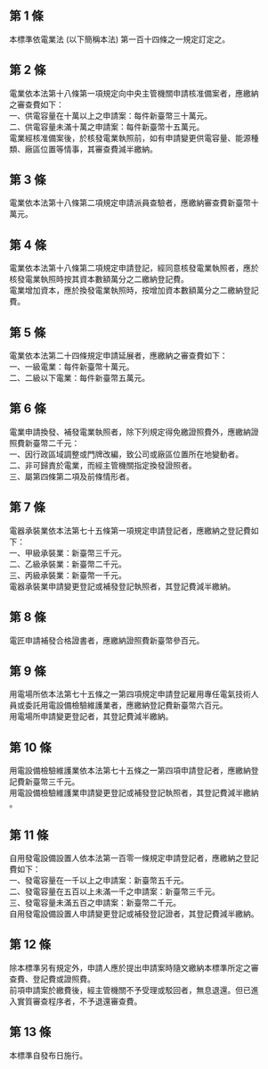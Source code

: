 第 1 條
-------
本標準依電業法 (以下簡稱本法) 第一百十四條之一規定訂定之。

第 2 條
-------
電業依本法第十八條第一項規定向中央主管機關申請核准備案者，應繳納  
之審查費如下：  
一、供電容量在十萬以上之申請案：每件新臺幣三十萬元。  
二、供電容量未滿十萬之申請案：每件新臺幣十五萬元。  
電業經核准備案後，於核發電業執照前，如有申請變更供電容量、能源種  
類、廠區位置等情事，其審查費減半繳納。

第 3 條
-------
電業依本法第十八條第二項規定申請派員查驗者，應繳納審查費新臺幣十  
萬元。

第 4 條
-------
電業依本法第十八條第二項規定申請登記，經同意核發電業執照者，應於  
核發電業執照時按其資本數額萬分之二繳納登記費。  
電業增加資本，應於換發電業執照時，按增加資本數額萬分之二繳納登記  
費。

第 5 條
-------
電業依本法第二十四條規定申請延展者，應繳納之審查費如下：  
一、一級電業：每件新臺幣十萬元。  
二、二級以下電業：每件新臺幣五萬元。

第 6 條
-------
電業申請換發、補發電業執照者，除下列規定得免繳證照費外，應繳納證  
照費新臺幣二千元：  
一、因行政區域調整或門牌改編，致公司或廠區位置所在地變動者。  
二、非可歸責於電業，而經主管機關指定換發證照者。  
三、屬第四條第二項及前條情形者。

第 7 條
-------
電器承裝業依本法第七十五條第一項規定申請登記者，應繳納之登記費如  
下：  
一、甲級承裝業：新臺幣三千元。  
二、乙級承裝業：新臺幣二千元。  
三、丙級承裝業：新臺幣一千元。  
電器承裝業申請變更登記或補發登記執照者，其登記費減半繳納。

第 8 條
-------
電匠申請補發合格證書者，應繳納證照費新臺幣參百元。

第 9 條
-------
用電場所依本法第七十五條之一第四項規定申請登記雇用專任電氣技術人  
員或委託用電設備檢驗維護業者，應繳納登記費新臺幣六百元。  
用電場所申請變更登記者，其登記費減半繳納。

第 10 條
--------
用電設備檢驗維護業依本法第七十五條之一第四項申請登記者，應繳納登  
記費新臺幣三千元。  
用電設備檢驗維護業申請變更登記或補發登記執照者，其登記費減半繳納  
。

第 11 條
--------
自用發電設備設置人依本法第一百零一條規定申請登記者，應繳納之登記  
費如下：  
一、發電容量在一千以上之申請案：新臺幣五千元。  
二、發電容量在五百以上未滿一千之申請案：新臺幣三千元。  
三、發電容量未滿五百之申請案：新臺幣二千元。  
自用發電設備設置人申請變更登記或補發登記證者，其登記費減半繳納。

第 12 條
--------
除本標準另有規定外，申請人應於提出申請案時隨文繳納本標準所定之審  
查費、登記費或證照費。  
前項申請案於繳費後，經主管機關不予受理或駁回者，無息退還。但已進  
入實質審查程序者，不予退還審查費。

第 13 條
--------
本標準自發布日施行。

